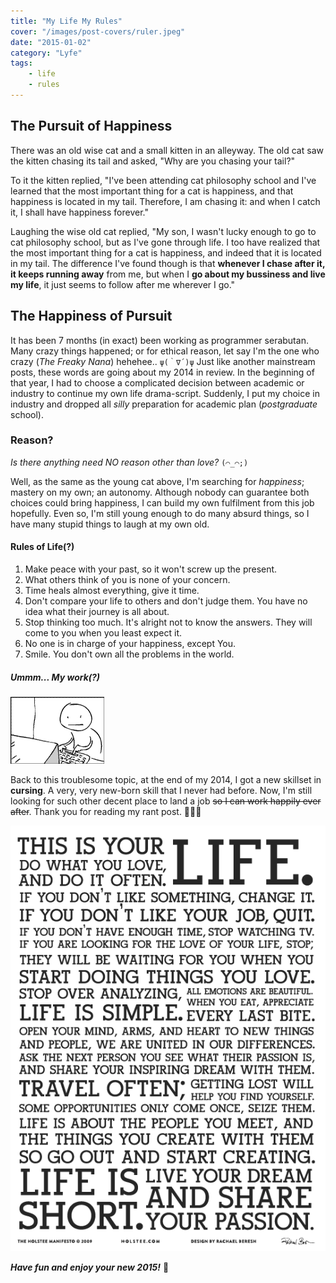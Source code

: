 ```yaml
---
title: "My Life My Rules"
cover: "/images/post-covers/ruler.jpeg"
date: "2015-01-02"
category: "Lyfe"
tags:
    - life
    - rules
---
```


## The Pursuit of Happiness

There was an old wise cat and a small kitten in an alleyway. The old cat saw the kitten chasing its tail and asked, "Why are you chasing your tail?"

To it the kitten replied, "I've been attending cat philosophy school and I've learned that the most important thing for a cat is happiness, and that happiness is located in my tail. Therefore, I am chasing it: and when I catch it, I shall have happiness forever."

Laughing the wise old cat replied, "My son, I wasn't lucky enough to go to cat philosophy school, but as I've gone through life. I too have realized that the most important thing for a cat is happiness, and indeed that it is located in my tail. The difference I've found though is that __whenever I chase after it, it keeps running away__ from me, but when I __go about my bussiness and live my life__, it just seems to follow after me wherever I go."

## The Happiness of Pursuit

It has been 7 months (in exact) been working as programmer serabutan. Many crazy things happened; or for ethical reason, let say I'm the one who crazy (_The Freaky Nana_) hehehee.. `ψ(｀∇´)ψ` Just like another mainstream posts, these words are going about my 2014 in review. In the beginning of that year, I had to choose a complicated decision between academic or industry to continue my own life drama-script. Suddenly, I put my choice in industry and dropped all _silly_ preparation for academic plan (_postgraduate_ school).

### Reason?

_Is there anything need NO reason other than love?_ `(⌒_⌒;)`

Well, as the same as the young cat above, I'm searching for _happiness_; mastery on my own; an autonomy. Although nobody can guarantee both choices could bring happiness, I can build my own fulfilment from this job hopefully. Even so, I'm still young enough to do many absurd things, so I have many stupid things to laugh at my own old.

#### Rules of Life(?)

1. Make peace with your past, so it won't screw up the present.
2. What others think of you is none of your concern.
3. Time heals almost everything, give it time.
4. Don't compare your life to others and don't judge them. You have no idea what their journey is all about.
5. Stop thinking too much. It's alright not to know the answers. They will come to you when you least expect it.
6. No one is in charge of your happiness, except You.
7. Smile. You don't own all the problems in the world.

##### Ummm... My work(?)

![Crazy Coding](/images/post-images/life_crazy_coding.gif "Crazy Coding")

Back to this troublesome topic, at the end of my 2014, I got a new skillset in __cursing__. A very, very new-born skill that I never had before. Now, I'm still looking for such other decent place to land a job ~~so I can work happily ever after~~. Thank you for reading my rant post. 👋🏼😜

![Holstee Manifesto](/images/post-images/life_holstee_manifesto.png "Holstee Manifesto")

__*Have fun and enjoy your new 2015!*__ 🎉
